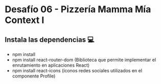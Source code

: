 # Desafío 06 - Pizzería Mamma Mía Context I

## Instala las dependencias :computer:
* npm install
* npm install react-router-dom (Biblioteca que permite implementar el enrutamiento en aplicaciones React)
* npm install react-icons (íconos redes sociales utilizados en el componente Profile)

